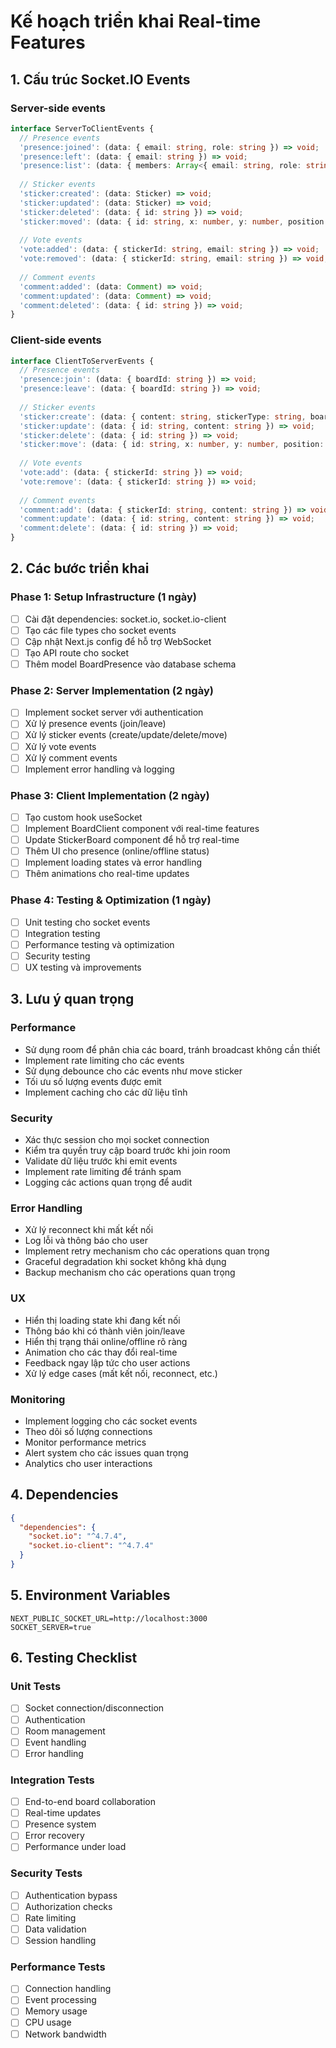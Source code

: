 # Kế hoạch triển khai Real-time Features

## 1. Cấu trúc Socket.IO Events

### Server-side events
```typescript
interface ServerToClientEvents {
  // Presence events
  'presence:joined': (data: { email: string, role: string }) => void;
  'presence:left': (data: { email: string }) => void;
  'presence:list': (data: { members: Array<{ email: string, role: string, online: boolean }> }) => void;
  
  // Sticker events
  'sticker:created': (data: Sticker) => void;
  'sticker:updated': (data: Sticker) => void;
  'sticker:deleted': (data: { id: string }) => void;
  'sticker:moved': (data: { id: string, x: number, y: number, position: number }) => void;
  
  // Vote events
  'vote:added': (data: { stickerId: string, email: string }) => void;
  'vote:removed': (data: { stickerId: string, email: string }) => void;
  
  // Comment events
  'comment:added': (data: Comment) => void;
  'comment:updated': (data: Comment) => void;
  'comment:deleted': (data: { id: string }) => void;
}
```

### Client-side events
```typescript
interface ClientToServerEvents {
  // Presence events
  'presence:join': (data: { boardId: string }) => void;
  'presence:leave': (data: { boardId: string }) => void;
  
  // Sticker events
  'sticker:create': (data: { content: string, stickerType: string, boardId: string, x?: number, y?: number }) => void;
  'sticker:update': (data: { id: string, content: string }) => void;
  'sticker:delete': (data: { id: string }) => void;
  'sticker:move': (data: { id: string, x: number, y: number, position: number }) => void;
  
  // Vote events
  'vote:add': (data: { stickerId: string }) => void;
  'vote:remove': (data: { stickerId: string }) => void;
  
  // Comment events
  'comment:add': (data: { stickerId: string, content: string }) => void;
  'comment:update': (data: { id: string, content: string }) => void;
  'comment:delete': (data: { id: string }) => void;
}
```

## 2. Các bước triển khai

### Phase 1: Setup Infrastructure (1 ngày)
- [ ] Cài đặt dependencies: socket.io, socket.io-client
- [ ] Tạo các file types cho socket events
- [ ] Cập nhật Next.js config để hỗ trợ WebSocket
- [ ] Tạo API route cho socket
- [ ] Thêm model BoardPresence vào database schema

### Phase 2: Server Implementation (2 ngày)
- [ ] Implement socket server với authentication
- [ ] Xử lý presence events (join/leave)
- [ ] Xử lý sticker events (create/update/delete/move)
- [ ] Xử lý vote events
- [ ] Xử lý comment events
- [ ] Implement error handling và logging

### Phase 3: Client Implementation (2 ngày)
- [ ] Tạo custom hook useSocket
- [ ] Implement BoardClient component với real-time features
- [ ] Update StickerBoard component để hỗ trợ real-time
- [ ] Thêm UI cho presence (online/offline status)
- [ ] Implement loading states và error handling
- [ ] Thêm animations cho real-time updates

### Phase 4: Testing & Optimization (1 ngày)
- [ ] Unit testing cho socket events
- [ ] Integration testing
- [ ] Performance testing và optimization
- [ ] Security testing
- [ ] UX testing và improvements

## 3. Lưu ý quan trọng

### Performance
- Sử dụng room để phân chia các board, tránh broadcast không cần thiết
- Implement rate limiting cho các events
- Sử dụng debounce cho các events như move sticker
- Tối ưu số lượng events được emit
- Implement caching cho các dữ liệu tĩnh

### Security
- Xác thực session cho mọi socket connection
- Kiểm tra quyền truy cập board trước khi join room
- Validate dữ liệu trước khi emit events
- Implement rate limiting để tránh spam
- Logging các actions quan trọng để audit

### Error Handling
- Xử lý reconnect khi mất kết nối
- Log lỗi và thông báo cho user
- Implement retry mechanism cho các operations quan trọng
- Graceful degradation khi socket không khả dụng
- Backup mechanism cho các operations quan trọng

### UX
- Hiển thị loading state khi đang kết nối
- Thông báo khi có thành viên join/leave
- Hiển thị trạng thái online/offline rõ ràng
- Animation cho các thay đổi real-time
- Feedback ngay lập tức cho user actions
- Xử lý edge cases (mất kết nối, reconnect, etc.)

### Monitoring
- Implement logging cho các socket events
- Theo dõi số lượng connections
- Monitor performance metrics
- Alert system cho các issues quan trọng
- Analytics cho user interactions

## 4. Dependencies

```json
{
  "dependencies": {
    "socket.io": "^4.7.4",
    "socket.io-client": "^4.7.4"
  }
}
```

## 5. Environment Variables

```env
NEXT_PUBLIC_SOCKET_URL=http://localhost:3000
SOCKET_SERVER=true
```

## 6. Testing Checklist

### Unit Tests
- [ ] Socket connection/disconnection
- [ ] Authentication
- [ ] Room management
- [ ] Event handling
- [ ] Error handling

### Integration Tests
- [ ] End-to-end board collaboration
- [ ] Real-time updates
- [ ] Presence system
- [ ] Error recovery
- [ ] Performance under load

### Security Tests
- [ ] Authentication bypass
- [ ] Authorization checks
- [ ] Rate limiting
- [ ] Data validation
- [ ] Session handling

### Performance Tests
- [ ] Connection handling
- [ ] Event processing
- [ ] Memory usage
- [ ] CPU usage
- [ ] Network bandwidth 